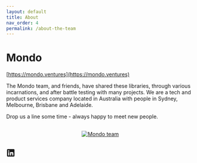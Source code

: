 ```yaml
---
layout: default
title: About
nav_order: 4
permalink: /about-the-team
---
```


# Mondo
[https://mondo.ventures](https://mondo.ventures)

The Mondo team, and friends, have shared these libraries, through various incarnations, and after battle testing with many projects. We are a tech and product services company located in Australia with people in Sydney, Melbourne, Brisbane and Adelaide.

Drop us a line some time - always happy to meet new people.


<p style="text-align: center; padding: 16px 0">
    <a href="https://mondo.ventures/about/" title="About Mondo" target="_blank"><img src="https://mondo.ventures/wp-content/uploads/2023/02/Mondo-AGM-2022-2-scaled.jpg" alt="Mondo team"/></a>
</p>



<a href="https://www.linkedin.com/company/mondo-ventures" title="Mondo on LinkedIn" target="_blank">
    <svg viewBox="0 0 24 24" width="24px" height="24px" x="0" y="0" preserveAspectRatio="xMinYMin meet" class="social-icon">
        <g style="fill: currentColor" class="solid-icon">
            <rect x="-0.003" style="fill:none;" width="24" height="24"></rect>
            <path style="" d="M20,2h-16c-1.1,0-2,0.9-2,2v16c0,1.1,0.9,2,2,2h16c1.1,0,2-0.9,2-2V4C22,2.9,21.1,2,20,2zM8,19h-3v-9h3V19zM6.5,8.8C5.5,8.8,4.7,8,4.7,7s0.8-1.8,1.8-1.8S8.3,6,8.3,7S7.5,8.8,6.5,8.8zM19,19h-3v-4c0-1.4-0.6-2-1.5-2c-1.1,0-1.5,0.8-1.5,2.2V19h-3v-9h2.9v1.1c0.5-0.7,1.4-1.3,2.6-1.3c2.3,0,3.5,1.1,3.5,3.7V19z"></path>
        </g>
    </svg>
</a>
